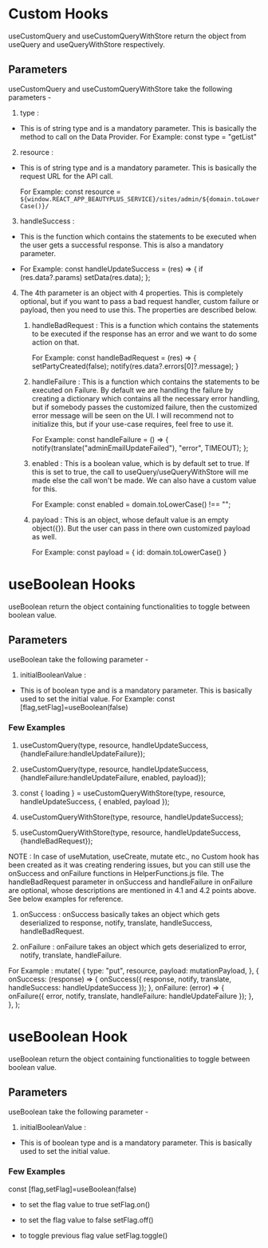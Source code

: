 # Custom Hooks

useCustomQuery and useCustomQueryWithStore return the object from useQuery and useQueryWithStore respectively.

## Parameters

useCustomQuery and useCustomQueryWithStore take the following parameters -

1. type :

- This is of string type and is a mandatory parameter. This is basically the method to call on the Data Provider.
  For Example:
  const type = "getList"

2. resource :

- This is of string type and is a mandatory parameter. This is basically the request URL for the API call.

  For Example:
  const resource = `${window.REACT_APP_BEAUTYPLUS_SERVICE}/sites/admin/${domain.toLowerCase()}/`

3. handleSuccess :

- This is the function which contains the statements to be executed when the user gets a successful response. This is also a mandatory parameter.

- For Example:
  const handleUpdateSuccess = (res) => {
  if (res.data?.params) setData(res.data);
  };

4. The 4th parameter is an object with 4 properties. This is completely optional, but if you want to pass a bad request handler, custom failure or payload, then you need to use this. The properties are described below.

   1. handleBadRequest : This is a function which contains the statements to be executed if the response has an error and we want to do some action on that.

      For Example:
      const handleBadRequest = (res) => {
      setPartyCreated(false);
      notify(res.data?.errors[0]?.message);
      }

   2. handleFailure : This is a function which contains the statements to be executed on Failure. By default we are handling the failure by creating a dictionary which contains all the necessary error handling, but if somebody passes the customized failure, then the customized error message will be seen on the UI.
      I will recommend not to initialize this, but if your use-case requires, feel free to use it.

      For Example:
      const handleFailure = () => {
      notify(translate("adminEmailUpdateFailed"), "error", TIMEOUT);
      };

   3. enabled : This is a boolean value, which is by default set to true. If this is set to true, the call to useQuery/useQueryWithStore will me made else the call won't be made. We can also have a custom value for this.

      For Example:
      const enabled = domain.toLowerCase() !== "";

   4. payload : This is an object, whose default value is an empty object({}). But the user can pass in there own customized payload as well.

      For Example:
      const payload = { id: domain.toLowerCase() }

# useBoolean Hooks

useBoolean return the object containing functionalities to toggle between boolean value.

## Parameters

useBoolean take the following parameter -

1. initialBooleanValue :

- This is of boolean type and is a mandatory parameter. This is basically used to set
  the initial value.
  For Example:
  const [flag,setFlag]=useBoolean(false)

### Few Examples

1. useCustomQuery(type, resource, handleUpdateSuccess, {handleFailure:handleUpdateFailure});

2. useCustomQuery(type, resource, handleUpdateSuccess, {handleFailure:handleUpdateFailure, enabled, payload});

3. const { loading } = useCustomQueryWithStore(type, resource, handleUpdateSuccess, { enabled, payload });

4. useCustomQueryWithStore(type, resource, handleUpdateSuccess);

5. useCustomQueryWithStore(type, resource, handleUpdateSuccess, {handleBadRequest});

NOTE : In case of useMutation, useCreate, mutate etc., no Custom hook has been created as it was creating rendering issues, but you can still use the onSuccess and onFailure functions in HelperFunctions.js file. The handleBadRequest parameter in onSuccess and handleFailure in onFailure are optional, whose descriptions are mentioned in 4.1 and 4.2 points above. See below examples for reference.

1. onSuccess : onSuccess basically takes an object which gets deserialized to response, notify, translate, handleSuccess, handleBadRequest.

2. onFailure : onFailure takes an object which gets deserialized to error, notify, translate, handleFailure.

For Example :
mutate(
{
type: "put",
resource,
payload: mutationPayload,
},
{
onSuccess: (response) => {
onSuccess({ response, notify, translate, handleSuccess: handleUpdateSuccess });
},
onFailure: (error) => {
onFailure({ error, notify, translate, handleFailure: handleUpdateFailure });
},
},
);

# useBoolean Hook

useBoolean return the object containing functionalities to toggle between boolean value.

## Parameters

useBoolean take the following parameter -

1. initialBooleanValue :

- This is of boolean type and is a mandatory parameter. This is basically used to set
  the initial value.

### Few Examples

const [flag,setFlag]=useBoolean(false)

- to set the flag value to true
  setFlag.on()

- to set the flag value to false
  setFlag.off()

- to toggle previous flag value
  setFlag.toggle()

